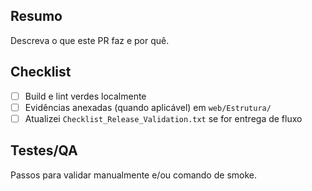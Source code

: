 ## Resumo
Descreva o que este PR faz e por quê.

## Checklist
- [ ] Build e lint verdes localmente
- [ ] Evidências anexadas (quando aplicável) em `web/Estrutura/`
- [ ] Atualizei `Checklist_Release_Validation.txt` se for entrega de fluxo

## Testes/QA
Passos para validar manualmente e/ou comando de smoke.


